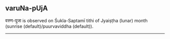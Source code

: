 ## varuNa-pUjA
वरुण-पूजा is observed on Śukla-Saptamī tithi of Jyaiṣṭha (lunar) month (sunrise (default)/puurvaviddha (default)).



---
